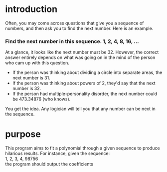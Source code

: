 # introduction
Often, you may come across questions that give you a sequence of numbers, and then ask you to find the next number. Here is an example.

### Find the next number in this sequence. 1, 2, 4, 8, 16, ...
At a glance, it looks like the next number must be 32. However, the correct answer entirely depends on what was going on in the mind of the person who cam up with this question.
- If the person was thinking about dividing a circle into separate areas, the next number is 31.
- If the person was thinking about powers of 2, they'd say that the next number is 32.
- If the person had multiple-personality disorder, the next number could be 473.34876 (who knows).

You get the idea. Any logician will tell you that any number can be next in the sequence.

# purpose

This program aims to fit a polynomial through a given sequence to produce hilarious results. For instance, given the sequence:
<br>
1, 2, 3, 4, 98756
<br>
the program should output the coefficients
